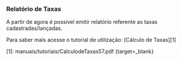 ### **Relatório de Taxas**

A partir de agora é possível  emitir relatório  referente as taxas cadastradas/lançadas. 

Para saber mais acesse o tutorial de utilização: [Cálculo de Taxas][1]


  [1]: manuais/tutoriais/CalculodeTaxas57.pdf {target=_blank}
